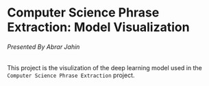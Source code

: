 # Computer Science Phrase Extraction: Model Visualization
###### Presented By Abrar Jahin

This project is the visulization of the deep learning model used in the `Computer Science Phrase Extraction` project.
